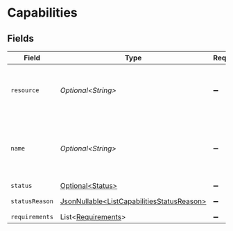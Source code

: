 # Capabilities


## Fields

| Field                                                                                                  | Type                                                                                                   | Required                                                                                               | Description                                                                                            | Example                                                                                                |
| ------------------------------------------------------------------------------------------------------ | ------------------------------------------------------------------------------------------------------ | ------------------------------------------------------------------------------------------------------ | ------------------------------------------------------------------------------------------------------ | ------------------------------------------------------------------------------------------------------ |
| `resource`                                                                                             | *Optional\<String>*                                                                                    | :heavy_minus_sign:                                                                                     | Always the word `capability` for this resource type.                                                   | capability                                                                                             |
| `name`                                                                                                 | *Optional\<String>*                                                                                    | :heavy_minus_sign:                                                                                     | A unique name for this capability like `payments` / `settlements`.                                     | payments                                                                                               |
| `status`                                                                                               | [Optional\<Status>](../../models/operations/Status.md)                                                 | :heavy_minus_sign:                                                                                     | N/A                                                                                                    | pending                                                                                                |
| `statusReason`                                                                                         | [JsonNullable\<ListCapabilitiesStatusReason>](../../models/operations/ListCapabilitiesStatusReason.md) | :heavy_minus_sign:                                                                                     | N/A                                                                                                    | requirement-past-due                                                                                   |
| `requirements`                                                                                         | List\<[Requirements](../../models/operations/Requirements.md)>                                         | :heavy_minus_sign:                                                                                     | N/A                                                                                                    |                                                                                                        |